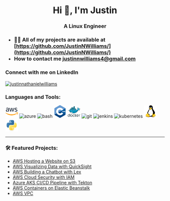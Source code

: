 <h1 align="center">Hi 👋, I'm Justin</h1>
<h3 align="center">A Linux Engineer<h3>

- 👨‍💻 All of my projects are available at [https://github.com/JustinNWilliams/](https://github.com/JustinNWilliams/)
- How to contact me justinnwilliams4@gmail.com

<h3 align="left">Connect with me on LinkedIn</h3>
<p align="left">
  <a href="https://linkedin.com/in/justinnathanielwilliams" target="blank">
    <img align="center" src="https://raw.githubusercontent.com/rahuldkjain/github-profile-readme-generator/master/src/images/icons/Social/linked-in-alt.svg" alt="justinnathanielwilliams" height="30" width="40" />
  </a>
</p>

<h3 align="left">Languages and Tools:</h3>
<p align="left">
  <img src="https://raw.githubusercontent.com/devicons/devicon/master/icons/amazonwebservices/amazonwebservices-original-wordmark.svg" alt="aws" width="40" height="40"/>
  <img src="https://www.vectorlogo.zone/logos/microsoft_azure/microsoft_azure-icon.svg" alt="azure" width="40" height="40"/>
  <img src="https://www.vectorlogo.zone/logos/gnu_bash/gnu_bash-icon.svg" alt="bash" width="40" height="40"/>
  <img src="https://raw.githubusercontent.com/devicons/devicon/master/icons/cplusplus/cplusplus-original.svg" alt="cplusplus" width="40" height="40"/>
  <img src="https://raw.githubusercontent.com/devicons/devicon/master/icons/docker/docker-original-wordmark.svg" alt="docker" width="40" height="40"/>
  <img src="https://www.vectorlogo.zone/logos/git-scm/git-scm-icon.svg" alt="git" width="40" height="40"/>
  <img src="https://www.vectorlogo.zone/logos/jenkins/jenkins-icon.svg" alt="jenkins" width="40" height="40"/>
  <img src="https://www.vectorlogo.zone/logos/kubernetes/kubernetes-icon.svg" alt="kubernetes" width="40" height="40"/>
  <img src="https://raw.githubusercontent.com/devicons/devicon/master/icons/linux/linux-original.svg" alt="linux" width="40" height="40"/>
  <img src="https://raw.githubusercontent.com/devicons/devicon/master/icons/python/python-original.svg" alt="python" width="40" height="40"/>
</p>

---

<h3 align="left">🛠️ Featured Projects:</h3>
<ul>
  <li><a href="https://github.com/JustinNWilliams/AWS-Hosting-A-Website-On-S3" target="_blank">AWS Hosting a Website on S3</a></li>
  <li><a href="https://github.com/JustinNWilliams/AWS-Visualizing-Data-with-QuickSight" target="_blank">AWS Visualizing Data with QuickSight</a></li>
  <li><a href="https://github.com/JustinNWilliams/AWS-Building-a-Chatbot-with-Lex" target="_blank">AWS Building a Chatbot with Lex</a></li>
  <li><a href="https://github.com/JustinNWilliams/AWS-IAM-Cloud-Security" target="_blank">AWS Cloud Security with IAM</a></li>
  <li><a href="https://github.com/JustinNWilliams/Azure-AKS-CI-CD-Pipeline-with-Tekton" target="_blank">Azure AKS CI/CD Pipeline with Tekton</a></li>
  <li><a href="https://github.com/JustinNWilliams/AWS-Containers-on-Elastic-Beanstalk" target="_blank">AWS Containers on Elastic Beanstalk</a></li>
  <li><a href="https://github.com/JustinNWilliams/AWS-VPC" target="_blank">AWS VPC</a></li>
</ul>
